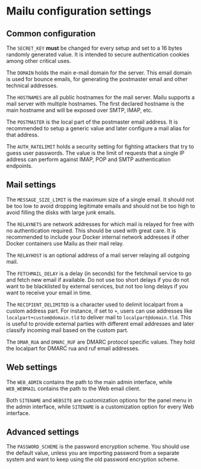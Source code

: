 Mailu configuration settings
============================

Common configuration
--------------------

The `SECRET_KEY` **must** be changed for every setup and set to a 16 bytes
randomly generated value. It is intended to secure authentication cookies
among other critical uses.

The `DOMAIN` holds the main e-mail domain for the server. This email domain
is used for bounce emails, for generating the postmaster email and other
technical addresses.

The `HOSTNAMES` are all public hostnames for the mail server. Mailu supports
a mail server with multiple hostnames. The first declared hostname is the main
hostname and will be exposed over SMTP, IMAP, etc.

The `POSTMASTER` is the local part of the postmaster email address. It is
recommended to setup a generic value and later configure a mail alias for that
address.

The `AUTH_RATELIMIT` holds a security setting for fighting attackers that
try to guess user passwords. The value is the limit of requests that a single
IP address can perform against IMAP, POP and SMTP authentication endpoints.

Mail settings
-------------

The `MESSAGE_SIZE_LIMIT` is the maximum size of a single email. It should not
be too low to avoid dropping legitimate emails and should not be too high to
avoid filling the disks with large junk emails.

The `RELAYNETS` are network addresses for which mail is relayed for free with
no authentication required. This should be used with great care. It is
recommended to include your Docker internal network addresses if other Docker
containers use Mailu as their mail relay.

The `RELAYHOST` is an optional address of a mail server relaying all outgoing
mail.

The `FETCHMAIL_DELAY` is a delay (in seconds) for the fetchmail service to
go and fetch new email if available. Do not use too short delays if you do not
want to be blacklisted by external services, but not too long delays if you
want to receive your email in time.

The `RECIPIENT_DELIMITED` is a character used to delimit localpart from a
custom address part. For instance, if set to `+`, users can use addresses
like `localpart+custom@domain.tld` to deliver mail to `localpart@domain.tld`.
This is useful to provide external parties with different email addresses and
later classify incoming mail based on the custom part.

The `DMAR_RUA` and `DMARC_RUF` are DMARC protocol specific values. They hold
the localpart for DMARC rua and ruf email addresses.

Web settings
------------

The `WEB_ADMIN` contains the path to the main admin interface, while
`WEB_WEBMAIL` contains the path to the Web email client.

Both `SITENAME` and `WEBSITE` are customization options for the panel menu
in the admin interface, while `SITENAME` is a customization option for
every Web interface.

Advanced settings
-----------------

The `PASSWORD_SCHEME` is the password encryption scheme. You should use the
default value, unless you are importing password from a separate system and
want to keep using the old password encryption scheme.

